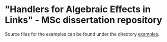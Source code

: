 # "Handlers for Algebraic Effects in Links" - MSc dissertation repository
Source files for the examples can be found under the directory [examples](./examples).
